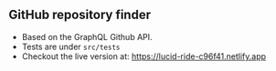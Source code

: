 ## GitHub repository finder

- Based on the GraphQL Github API.
- Tests are under `src/tests`
- Checkout the live version at: https://lucid-ride-c96f41.netlify.app